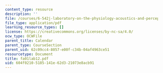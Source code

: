 ```yaml
---
content_type: resource
description: ''
file: /courses/6-542j-laboratory-on-the-physiology-acoustics-and-perception-of-speech-fall-2005/604f02105185141e62d321073e8acb91_fa01lab12.pdf
file_type: application/pdf
learning_resource_types: []
license: https://creativecommons.org/licenses/by-nc-sa/4.0/
ocw_type: OCWFile
parent_title: Calendar
parent_type: CourseSection
parent_uid: 62c09cc4-8057-e00f-c34b-04af4963ce51
resourcetype: Document
title: fa01lab12.pdf
uid: 604f0210-5185-141e-62d3-21073e8acb91
---
```

